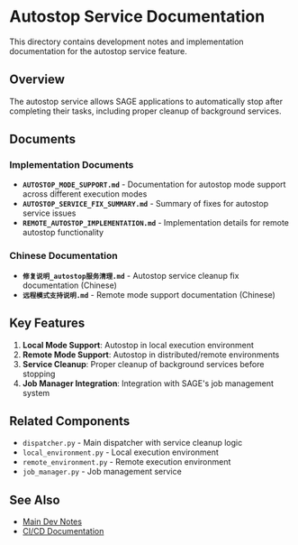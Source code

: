 # Autostop Service Documentation

This directory contains development notes and implementation documentation for the autostop service feature.

## Overview

The autostop service allows SAGE applications to automatically stop after completing their tasks, including proper cleanup of background services.

## Documents

### Implementation Documents

- **`AUTOSTOP_MODE_SUPPORT.md`** - Documentation for autostop mode support across different execution modes
- **`AUTOSTOP_SERVICE_FIX_SUMMARY.md`** - Summary of fixes for autostop service issues
- **`REMOTE_AUTOSTOP_IMPLEMENTATION.md`** - Implementation details for remote autostop functionality

### Chinese Documentation

- **`修复说明_autostop服务清理.md`** - Autostop service cleanup fix documentation (Chinese)
- **`远程模式支持说明.md`** - Remote mode support documentation (Chinese)

## Key Features

1. **Local Mode Support**: Autostop in local execution environment
2. **Remote Mode Support**: Autostop in distributed/remote environments
3. **Service Cleanup**: Proper cleanup of background services before stopping
4. **Job Manager Integration**: Integration with SAGE's job management system

## Related Components

- `dispatcher.py` - Main dispatcher with service cleanup logic
- `local_environment.py` - Local execution environment
- `remote_environment.py` - Remote execution environment
- `job_manager.py` - Job management service

## See Also

- [Main Dev Notes](../README.md)
- [CI/CD Documentation](../../ci-cd/)

